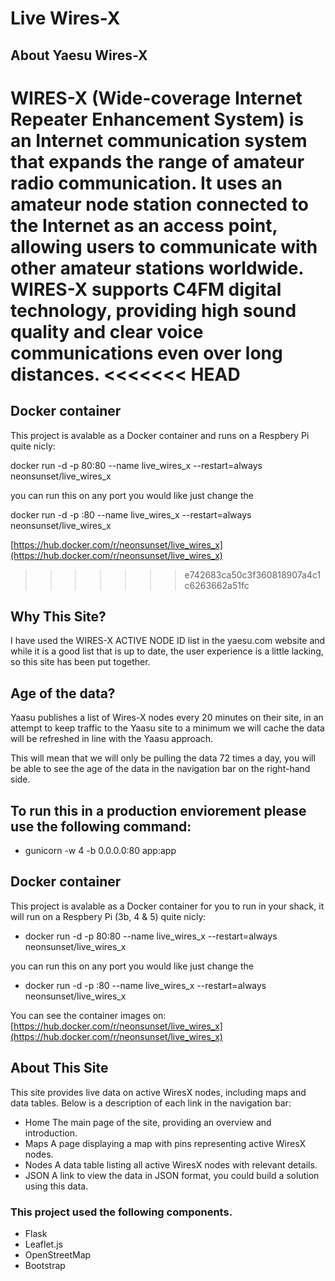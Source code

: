 # Live Wires-X 

## About Yaesu Wires-X

WIRES-X (Wide-coverage Internet Repeater Enhancement System) is an Internet communication system that expands the range of amateur radio communication. It uses an amateur node station connected to the Internet as an access point, allowing users to communicate with other amateur stations worldwide. WIRES-X supports C4FM digital technology, providing high sound quality and clear voice communications even over long distances.
<<<<<<< HEAD
=======

## Docker container
This project is avalable as a Docker container and runs on a Respbery Pi quite nicly: 

docker run -d -p 80:80 --name live_wires_x --restart=always neonsunset/live_wires_x

you can run this on any port you would like just change the <port>

docker run -d -p <port>:80 --name live_wires_x --restart=always neonsunset/live_wires_x

[https://hub.docker.com/r/neonsunset/live_wires_x](https://hub.docker.com/r/neonsunset/live_wires_x)

>>>>>>> e742683ca50c3f360818907a4c1c6263662a51fc

## Why This Site?
I have used the WIRES-X ACTIVE NODE ID list in the yaesu.com website and while it is a good list that is up to date, the user experience is a little lacking, so this site has been put together.

## Age of the data?
Yaasu publishes a list of Wires-X nodes every 20 minutes on their site, in an attempt to keep traffic to the Yaasu site to a minimum we will cache the data will be refreshed in line with the Yaasu approach.

This will mean that we will only be pulling the data 72 times a day, you will be able to see the age of the data in the navigation bar on the right-hand side.


## To run this in a production enviorement please use the following command: 
- gunicorn -w 4 -b 0.0.0.0:80 app:app

## Docker container
This project is avalable as a Docker container for you to run in your shack, it will run on a Respbery Pi (3b, 4 & 5) quite nicly:

- docker run -d -p 80:80 --name live_wires_x --restart=always neonsunset/live_wires_x

you can run this on any port you would like just change the

- docker run -d -p :80 --name live_wires_x --restart=always neonsunset/live_wires_x

You can see the container images on: [https://hub.docker.com/r/neonsunset/live_wires_x](https://hub.docker.com/r/neonsunset/live_wires_x)

## About This Site
This site provides live data on active WiresX nodes, including maps and data tables. Below is a description of each link in the navigation bar:

- Home The main page of the site, providing an overview and introduction.
- Maps A page displaying a map with pins representing active WiresX nodes.
- Nodes A data table listing all active WiresX nodes with relevant details.
- JSON A link to view the data in JSON format, you could build a solution using this data.

### This project used the following components.

- Flask
- Leaflet.js
- OpenStreetMap
- Bootstrap
